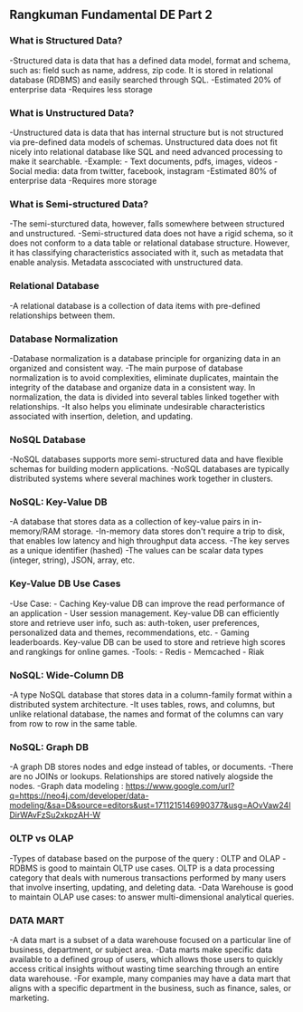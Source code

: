 ## Rangkuman Fundamental DE Part 2

### What is Structured Data?
-Structured data is data that has a defined data model, format and schema, such as: field such as name, address, zip code. It is stored in relational database (RDBMS) and easily searched through SQL.
-Estimated 20% of enterprise data
-Requires less storage

### What is Unstructured Data?
-Unstructured data is data that has internal structure but is not structured via pre-defined data models of schemas. Unstructured data does not fit nicely into relational database like SQL and need advanced processing to make it searchable.
-Example:
    - Text documents, pdfs, images, videos
    - Social media: data from twitter, facebook, instagram
-Estimated 80% of enterprise data
-Requires more storage

### What is Semi-structured Data?
-The semi-sturctured data, however, falls somewhere between structured and unstructured.
-Semi-structured data does not have a rigid schema, so it does not conform to a data table or relational database structure. However, it has classifying characteristics associated with it, such as metadata that enable analysis. Metadata asscociated with unstructured data.

### Relational Database
-A relational database is a collection of data items with pre-defined relationships between them.

### Database Normalization
-Database normalization is a database principle for organizing data in an organized and consistent way.
-The main purpose of database normalization is to avoid complexities, eliminate duplicates, maintain the integrity of the database and organize data in a consistent way. In normalization, the data is divided into several tables linked together with relationships.
-It also helps you eliminate undesirable characteristics associated with insertion, deletion, and updating.

### NoSQL Database
-NoSQL databases supports more semi-structured data and have flexible schemas for building modern applications.
-NoSQL databases are typically distributed systems where several machines work together in clusters.

### NoSQL: Key-Value DB
-A database that stores data as a collection of key-value pairs in in-memory/RAM storage.
-In-memory data stores don't require a trip to disk, that enables low latency and high throughput data access.
-The key serves as a unique identifier (hashed)
-The values can be scalar data types (integer, string), JSON, array, etc.

### Key-Value DB Use Cases
-Use Case:
    - Caching Key-value DB can improve the read performance of an application
    - User session management. Key-value DB can efficiently store and retrieve user info, such as: auth-token, user preferences, personalized data and themes, recommendations, etc.
    - Gaming leaderboards. Key-value DB can be used to store and retrieve high scores and rangkings for online games.
-Tools:
    - Redis
    - Memcached
    - Riak

### NoSQL: Wide-Column DB
-A type NoSQL database that stores data in a column-family format within a distributed system architecture.
-It uses tables, rows, and columns, but unlike relational database, the names and format of the columns can vary from row to row in the same table.

### NoSQL: Graph DB
-A graph DB stores nodes and edge instead of tables, or documents.
-There are no JOINs or lookups. Relationships are stored natively alogside the nodes.
-Graph data modeling :
    https://www.google.com/url?q=https://neo4j.com/developer/data-modeling/&sa=D&source=editors&ust=1711215146990377&usg=AOvVaw24lDirWAvFzSu2xkpzAH-W

### OLTP vs OLAP
-Types of database based on the purpose of the query : OLTP and OLAP
-RDBMS is good to maintain OLTP use cases. OLTP is a data processing category that deals with numerous transactions performed by many users that involve inserting, updating, and deleting data.
-Data Warehouse is good to maintain OLAP use cases: to answer multi-dimensional analytical queries.

### DATA MART
-A data mart is a subset of a data warehouse focused on a particular line of business, department, or subject area.
-Data marts make specific data available to a defined group of users, which allows those users to quickly access critical insights without wasting time searching through an entire data warehouse.
-For example, many companies may have a data mart that aligns with a specific department in the business, such as finance, sales, or marketing.